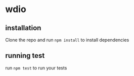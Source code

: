 # wdio

## installation

Clone the repo and run `npm install` to install dependencies

## running test

run `npm test` to run your tests